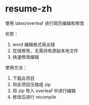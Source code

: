 # resume-zh
使用 latex/overleaf 进行简历编辑和修改

优势：
1. word 编辑格式易出错
2. 在线修改，无需持有原始本地文件
3. 快速修改编辑

使用方法：
1. 下载此项目
2. 将此项目压缩成 zip
3. 将 zip 导入 overleaf 中进行编辑
4. 修改后进行 recompile
